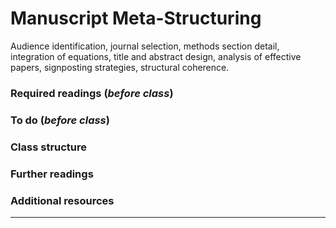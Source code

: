 # Manuscript Meta-Structuring

Audience identification, journal selection, methods section detail, integration of equations, title and abstract design, analysis of effective papers, signposting strategies, structural coherence.

### Required readings (_before class_)


### To do (_before class_)


### Class structure


### Further readings


### Additional resources



***